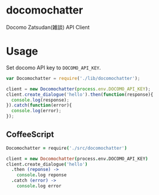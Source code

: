 # docomochatter

Docomo Zatsudan(雑談) API Client

# Usage

Set docomo API key to `DOCOMO_API_KEY`.

```js
var Docomochatter = require('./lib/docomochatter');

client = new Docomochatter(process.env.DOCOMO_API_KEY);
client.create_dialogue('hello').then(function(response){
  console.log(response);
}).catch(function(error){
  console.log(error);
});
```

## CoffeeScript

```coffee
Docomochatter = require('./src/docomochatter')

client = new Docomochatter(process.env.DOCOMO_API_KEY)
client.create_dialogue('hello')
  .then (reponse) ->
    console.log reponse
  .catch (error) ->
    console.log error
```

